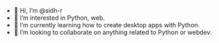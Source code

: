 - 👋 Hi, I’m @sidh-r
- 👀 I’m interested in Python, web.
- 🌱 I’m currently learning how to create desktop apps with Python.
- 💞️ I’m looking to collaborate on anything related to Python or webdev.


<!---
- 📫 How to reach me ...
sidh-r/sidh-r is a ✨ special ✨ repository because its `README.md` (this file) appears on your GitHub profile.
You can click the Preview link to take a look at your changes.
--->

